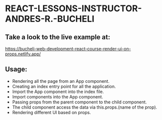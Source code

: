 # REACT-LESSONS-INSTRUCTOR-ANDRES-R.-BUCHELI

## Take a look to the live example at:

https://bucheli-web-development-react-course-render-ui-on-props.netlify.app/

## Usage:

* Rendering all the page from an App component.
* Creating an index entry point for all the application.
* Import the App component into the index file.
* Import components into the App component.
* Passing props from the parent component to the child component.
* The child component access the data via this.props.(name of the prop).
* Rendering different UI based on props.

